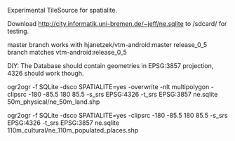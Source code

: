 Experimental TileSource for spatialite. 

Download http://city.informatik.uni-bremen.de/~jeff/ne.sqlite to /sdcard/ for testing.

master branch works with hjanetzek/vtm-android:master
release_0_5 branch matches vtm-android:release_0_5

DIY:
The Database should contain geometries in EPSG:3857 projection, 4326 should work though.

ogr2ogr -f SQLite -dsco SPATIALITE=yes -overwrite -nlt multipolygon -clipsrc -180 -85.5 180 85.5 -s_srs EPSG:4326 -t_srs EPSG:3857 ne.sqlite 50m_physical/ne_50m_land.shp

ogr2ogr -f SQLite -dsco SPATIALITE=yes -clipsrc -180 -85.5 180 85.5 -s_srs EPSG:4326 -t_srs EPSG:3857 ne.sqlite 110m_cultural/ne_110m_populated_places.shp
